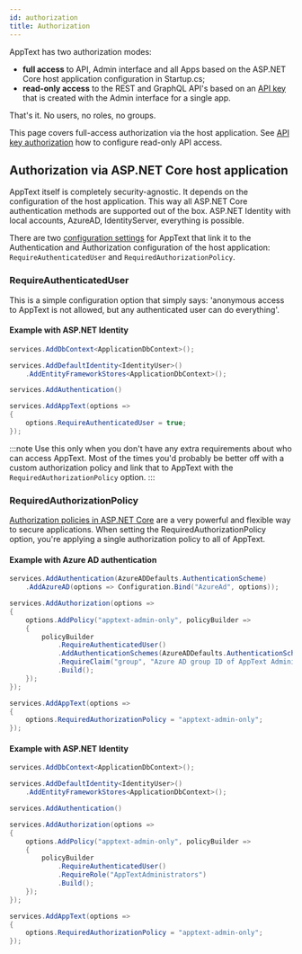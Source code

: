 ```yaml
---
id: authorization
title: Authorization
---
```


AppText has two authorization modes:
- **full access** to API, Admin interface and all Apps based on the ASP.NET Core host application configuration in Startup.cs;
- **read-only access** to the REST and GraphQL API's based on an [API key](api-keys) that is created with the Admin interface for a single app.

That's it. No users, no roles, no groups.

This page covers full-access authorization via the host application. See [API key authorization](api-keys) how to configure read-only API access.

## Authorization via ASP.NET Core host application

AppText itself is completely security-agnostic. It depends on the configuration of the host application. This way all ASP.NET Core authentication methods are supported out of the box. ASP.NET Identity with local accounts, AzureAD, IdentityServer, everything is possible. 

There are two [configuration settings](configuration.md#apptextapiconfigurationoptions) for AppText that link it to the Authentication and Authorization configuration of the host application: `RequireAuthenticatedUser` and `RequiredAuthorizationPolicy`.

### RequireAuthenticatedUser

This is a simple configuration option that simply says: 'anonymous access to AppText is not allowed, but any authenticated user can do everything'. 

#### Example with ASP.NET Identity

```csharp
services.AddDbContext<ApplicationDbContext>();

services.AddDefaultIdentity<IdentityUser>()
    .AddEntityFrameworkStores<ApplicationDbContext>();

services.AddAuthentication()

services.AddAppText(options =>
{
    options.RequireAuthenticatedUser = true;
});
```

:::note
Use this only when you don't have any extra requirements about who can access AppText. Most of the times you'd probably be better off with a custom authorization policy and link that to AppText with the `RequiredAuthorizationPolicy` option. 
:::

### RequiredAuthorizationPolicy

[Authorization policies in ASP.NET Core](https://docs.microsoft.com/en-us/aspnet/core/security/authorization/policies?view=aspnetcore-3.1) are a very powerful and flexible way to secure applications. When setting the RequiredAuthorizationPolicy option, you're applying a single authorization policy to all of AppText.

#### Example with Azure AD authentication 

```csharp
services.AddAuthentication(AzureADDefaults.AuthenticationScheme)
    .AddAzureAD(options => Configuration.Bind("AzureAd", options));

services.AddAuthorization(options =>
{
    options.AddPolicy("apptext-admin-only", policyBuilder =>
    {
        policyBuilder
            .RequireAuthenticatedUser()
            .AddAuthenticationSchemes(AzureADDefaults.AuthenticationScheme)
            .RequireClaim("group", "Azure AD group ID of AppText Administrators")
            .Build();
    });
});

services.AddAppText(options =>
{
    options.RequiredAuthorizationPolicy = "apptext-admin-only";
});
```

#### Example with ASP.NET Identity 

```csharp
services.AddDbContext<ApplicationDbContext>();

services.AddDefaultIdentity<IdentityUser>()
    .AddEntityFrameworkStores<ApplicationDbContext>();

services.AddAuthentication()

services.AddAuthorization(options =>
{
    options.AddPolicy("apptext-admin-only", policyBuilder =>
    {
        policyBuilder
            .RequireAuthenticatedUser()
            .RequireRole("AppTextAdministrators")
            .Build();
    });
});

services.AddAppText(options =>
{
    options.RequiredAuthorizationPolicy = "apptext-admin-only";
});
```